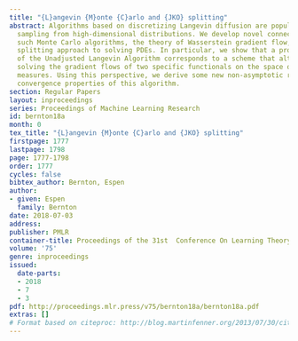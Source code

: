 ```yaml
---
title: "{L}angevin {M}onte {C}arlo and {JKO} splitting"
abstract: Algorithms based on discretizing Langevin diffusion are popular tools for
  sampling from high-dimensional distributions. We develop novel connections between
  such Monte Carlo algorithms, the theory of Wasserstein gradient flow, and the operator
  splitting approach to solving PDEs. In particular, we show that a proximal version
  of the Unadjusted Langevin Algorithm corresponds to a scheme that alternates between
  solving the gradient flows of two specific functionals on the space of probability
  measures. Using this perspective, we derive some new non-asymptotic results on the
  convergence properties of this algorithm.
section: Regular Papers
layout: inproceedings
series: Proceedings of Machine Learning Research
id: bernton18a
month: 0
tex_title: "{L}angevin {M}onte {C}arlo and {JKO} splitting"
firstpage: 1777
lastpage: 1798
page: 1777-1798
order: 1777
cycles: false
bibtex_author: Bernton, Espen
author:
- given: Espen
  family: Bernton
date: 2018-07-03
address: 
publisher: PMLR
container-title: Proceedings of the 31st  Conference On Learning Theory
volume: '75'
genre: inproceedings
issued:
  date-parts:
  - 2018
  - 7
  - 3
pdf: http://proceedings.mlr.press/v75/bernton18a/bernton18a.pdf
extras: []
# Format based on citeproc: http://blog.martinfenner.org/2013/07/30/citeproc-yaml-for-bibliographies/
---
```

